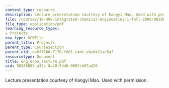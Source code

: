 ```yaml
---
content_type: resource
description: Lecture presentation courtesy of Kangyi Mao. Used with permission.
file: /courses/10-490-integrated-chemical-engineering-i-fall-2006/98288885a32c8a4054460082cb87a426_eng_econ_lecture.pdf
file_type: application/pdf
learning_resource_types:
- Projects
ocw_type: OCWFile
parent_title: Projects
parent_type: CourseSection
parent_uid: de8ff7b0-7170-f001-c4dc-ebe8421ae5af
resourcetype: Document
title: eng_econ_lecture.pdf
uid: 98288885-a32c-8a40-5446-0082cb87a426
---
```

Lecture presentation courtesy of Kangyi Mao. Used with permission.

